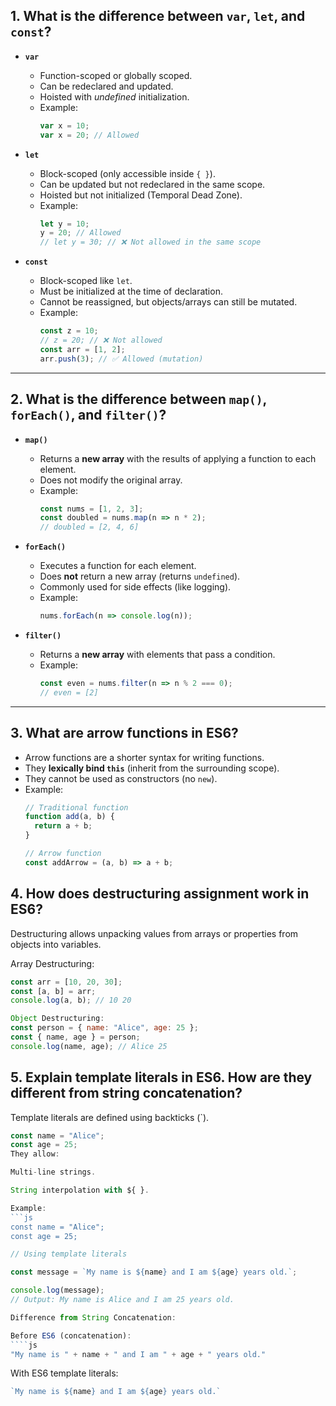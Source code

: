 
## 1. What is the difference between `var`, `let`, and `const`?

- **`var`**
  - Function-scoped or globally scoped.
  - Can be redeclared and updated.
  - Hoisted with *undefined* initialization.
  - Example:
    ```js
    var x = 10;
    var x = 20; // Allowed
    ```

- **`let`**
  - Block-scoped (only accessible inside `{ }`).
  - Can be updated but not redeclared in the same scope.
  - Hoisted but not initialized (Temporal Dead Zone).
  - Example:
    ```js
    let y = 10;
    y = 20; // Allowed
    // let y = 30; // ❌ Not allowed in the same scope
    ```

- **`const`**
  - Block-scoped like `let`.
  - Must be initialized at the time of declaration.
  - Cannot be reassigned, but objects/arrays can still be mutated.
  - Example:
    ```js
    const z = 10;
    // z = 20; // ❌ Not allowed
    const arr = [1, 2];
    arr.push(3); // ✅ Allowed (mutation)
    ```

---

## 2. What is the difference between `map()`, `forEach()`, and `filter()`?

- **`map()`**
  - Returns a **new array** with the results of applying a function to each element.
  - Does not modify the original array.
  - Example:
    ```js
    const nums = [1, 2, 3];
    const doubled = nums.map(n => n * 2);
    // doubled = [2, 4, 6]
    ```

- **`forEach()`**
  - Executes a function for each element.
  - Does **not** return a new array (returns `undefined`).
  - Commonly used for side effects (like logging).
  - Example:
    ```js
    nums.forEach(n => console.log(n));
    ```

- **`filter()`**
  - Returns a **new array** with elements that pass a condition.
  - Example:
    ```js
    const even = nums.filter(n => n % 2 === 0);
    // even = [2]
    ```

---

## 3. What are arrow functions in ES6?

- Arrow functions are a shorter syntax for writing functions.
- They **lexically bind `this`** (inherit from the surrounding scope).
- They cannot be used as constructors (no `new`).
- Example:
  ```js
  // Traditional function
  function add(a, b) {
    return a + b;
  }

  // Arrow function
  const addArrow = (a, b) => a + b;

## 4. How does destructuring assignment work in ES6?

Destructuring allows unpacking values from arrays or properties from objects into variables.

Array Destructuring:
```js
const arr = [10, 20, 30];
const [a, b] = arr;
console.log(a, b); // 10 20

Object Destructuring:
const person = { name: "Alice", age: 25 };
const { name, age } = person;
console.log(name, age); // Alice 25
``` 

## 5. Explain template literals in ES6. How are they different from string concatenation?

Template literals are defined using backticks (`).

```js
const name = "Alice";
const age = 25;
They allow:

Multi-line strings.

String interpolation with ${ }.

Example:
```js
const name = "Alice";
const age = 25;
```
````js
// Using template literals

const message = `My name is ${name} and I am ${age} years old.`;

console.log(message);
// Output: My name is Alice and I am 25 years old.

Difference from String Concatenation:

Before ES6 (concatenation):
````js
"My name is " + name + " and I am " + age + " years old."
````

With ES6 template literals:
````js
`My name is ${name} and I am ${age} years old.`
````